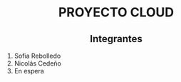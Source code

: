 <h1 align="center"> PROYECTO CLOUD </h1>
<h2 align="center"> Integrantes </h2>
<ol>
  <li>Sofia Rebolledo</li>
  <li>Nicolás Cedeño</li>
  <li>En espera</li>
</ol>
